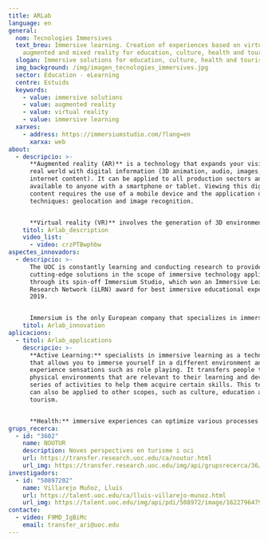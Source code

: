 ```yaml
---
title: ARLab
language: en
general:
  nom: Tecnologies Immersives
  text_breu: Immersive learning. Creation of experiences based on virtual,
    augmented and mixed reality for education, culture, health and tourism.
  slogan: Immersive solutions for education, culture, health and tourism
  img_background: /img/imagen_tecnologies_immersives.jpg
  sector: Education - eLearning
  centre: Estuids
  keywords:
    - value: immersive solutions
    - value: augmented reality
    - value: virtual reality
    - value: immersive learning
  xarxes:
    - address: https://immersiumstudio.com/?lang=en
      xarxa: web
about:
  - descripcio: >-
      **Augmented reality (AR)** is a technology that expands your vision of the
      real world with digital information (3D animation, audio, images, video,
      internet content). It can be applied to all production sectors and is
      available to anyone with a smartphone or tablet. Viewing this digital
      content requires the use of a mobile device and the application of two
      techniques: geolocation and image recognition. 


      **Virtual reality (VR)** involves the generation of 3D environments that appear to be real or 360º videos that allow user interaction by means of a device (virtual reality headset or glasses). The UOC specializes in the creation of experiences based on virtual, augmented and mixed reality, especially in the scope of education, health, culture and tourism.
    titol: Arlab_description
    video_list:
      - video: crzPTBwphbw
aspectes_innovadors:
  - descripcio: >-
      The UOC is constantly learning and conducting research to provide
      cutting-edge solutions in the scope of immersive technology applications
      through its spin-off Immersium Studio, which won an Immersive Learning
      Research Network (iLRN) award for best immersive educational experience in
      2019. 


      Immersium is the only European company that specializes in immersive interactive video training and the UOC guarantees the pedagogic quality of its immersive experiences.
    titol: Arlab_innovation
aplicacions:
  - titol: Arlab_applications
    descripcio: >-
      **Active Learning:** specialists in immersive learning as a technology
      that allows you to immerse yourself in a different environment and
      experience sensations such as role playing. It transfers people to
      physical environments that are relevant to their learning and develops a
      series of activities to help them acquire certain skills. This technology
      can also be applied to other scopes, such as culture, education and
      tourism. 


      **Health:** immersive experiences can optimize various processes and activities related to health services, such as the training of healthcare professionals, improving empathy and bedside manner, and reducing the perception of chronic or acute pain. This offers a great scope for potential, especially in medical professional training, because we can reduce to zero the negative consequences of mistakes made in training periods, automatically converting them into opportunities for improvement in real life.
grups_recerca:
  - id: "3602"
    name: NOUTUR
    description: Noves perspectives en turisme i oci
    url: https://transfer.research.uoc.edu/ca/noutur.html
    url_img: https://transfer.research.uoc.edu/img/api/grupsrecerca/36/image/1594109415142
investigadors:
  - id: "50897202"
    name: Villarejo Muñoz, Lluís
    url: https://talent.uoc.edu/ca/lluis-villarejo-munoz.html
    url_img: https://talent.uoc.edu/img/api/pdi/508972/image/1622796479743
contacte:
  - video: F9MD_IgBiMc
    email: transfer_ari@uoc.edu
---
```

